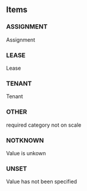 

<!-- end of short definition -->
## Items

### ASSIGNMENT
Assignment

### LEASE
Lease

### TENANT
Tenant

### OTHER
required category not on scale

### NOTKNOWN
Value is unkown

### UNSET
Value has not been specified
